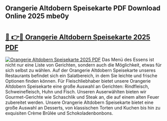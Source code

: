 ## Orangerie Altdobern Speisekarte PDF Download Online 2025 mbe0y

# <h2><a href="http://gcdfxb.nevu.top/?p=Orangerie+Altdobern+Speisekarte">🔗 👉🔴 Orangerie Altdobern Speisekarte 2025 PDF</a></h2>

[![Orangerie Altdobern Speisekarte 2025 PDF](https://i.imgur.com/dBaPXMq.png)](http://gcdfxb.nevu.top/?p=Orangerie+Altdobern+Speisekarte)
Das Menü des Essens ist nicht nur eine Liste von Gerichten, sondern auch die Möglichkeit, etwas für sich selbst zu wählen. Auf der Orangerie Altdobern Speisekarte unseres Restaurants befindet sich ein Salatbereich, in dem Sie leichte und frische Optionen finden können. Für Fleischliebhaber bietet unsere Orangerie Altdobern Speisekarte eine große Auswahl an Gerichten: Rindfleisch, Schweinefleisch, Huhn und Fisch. Unseren Auserwählten bieten wir Gourmet-Gerichte wie Schaschlik und Steak an, die auf einem alten Feuer zubereitet werden. Unsere Orangerie Altdobern Speisekarte bietet eine große Auswahl an Desserts, von klassischen Torten und Kuchen bis hin zu exquisiten Crème Brûlée und Schokoladenbonbons.
